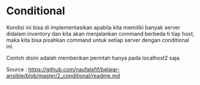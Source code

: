 # Conditional

Kondisi ini bisa di implementasikan apabila kita memiliki banyak server didalam inventory dan kita akan menjalankan command berbeda ti tiap host, maka kita bisa pisahkan command untuk setiap server dengan conditional ini.

Contoh disini adalah memberikan perintah hanya pada localhost2 saja.

Source : https://github.com/naufalafif/belajar-ansible/blob/master/2_conditional/readme.md